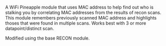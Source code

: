 A WiFi Pineapple module that uses MAC address to help find out who is stalking you by correlating MAC addresses from the results of recon scans.
This module remembers previously scanned MAC address and highlights thoses that were found in multiple scans. Works best with 3 or more datapoint/distinct scan. 

Modified using the base RECON module. 
